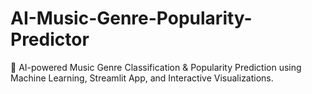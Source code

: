 # AI-Music-Genre-Popularity-Predictor
🎵 AI-powered Music Genre Classification &amp; Popularity Prediction using Machine Learning, Streamlit App, and Interactive Visualizations.
